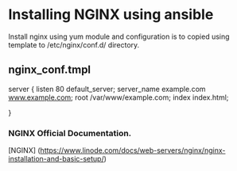 # Installing NGINX using ansible

Install nginx using yum module and configuration is to copied using template to /etc/nginx/conf.d/ directory.


## nginx_conf.tmpl

server {
    listen         80 default_server;
    server_name    example.com www.example.com;
    root           /var/www/example.com;
    index          index.html;

}



### NGINX Official Documentation.
 [NGINX] (https://www.linode.com/docs/web-servers/nginx/nginx-installation-and-basic-setup/)



